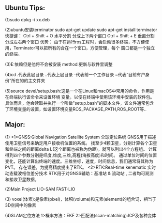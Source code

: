 ## Ubuntu Tips:
(1)sudo dpkg -i xx.deb

(2)ubuntu安装terminator
sudo apt-get update
sudo apt-get install terminator
快捷键：
Ctrl + Shift + O 水平分割 分成上下两个窗口
Ctrl + Shift + E 垂直分割 分成左右两个窗口
优势：
由于在运行ros工程时，会启动很多终端，不方便使用，Terminator可以把所有的合在一个窗口，方便管理，每个
窗口都是一个独立的终端。

(3)E:依赖但是他将不会被安装
method:更新与软件里调整

(4)cd
.代表此层目录
..代表上层目录
-代表前一个工作目录
~代表“目前有户身份”所在的的主文件夹

(5)source devel/setup.bash:这是一个在Linux和macOS中常用的命令，作用是在终端执行该命令来设置环境
变量，以便在终端中使用该环境中安装的软件包。
具体而言，他会读取并执行一个叫做"setup.bash"的脚本文件，该文件通常包含了环境变量的设置，如设置环境变量ROS_PACKAGE_PATH,ROS_ROOT等..

 

## Major:
(1)
<1>GNSS:Global Navigation Satellite System 全球定位系统
GNSS用于描述使用卫星信号来确定用户接收机位置的系统。
找至少4颗卫星，分别计算各个卫星和终端之间的距离delta L(这个距离也被称为伪距)，就可以列出4个方程组。
计算得到四个参数分别是经度,维度,三维,高程(海拔高度)和时间。
通过单位时间的位置变化，还能计算出终端的速度。三维坐标，速度，时间信息，我们通常将其称为PVT。
存在误差，为提高精度提出了RTK。
<2>RTK:Real-time kenematic 实时动态载波相位差分技术
RTK用于对GNSS辅助：基准站 & 流动站 , 二者均可观测和接收卫星数据。

(2)Main Project
LIO-SAM
FAST-LIO

(3)
voxel(体素):是像素(pixel)，体积(volume)和元素(element)的组合词，相当于3D空间中的像素

(4)SLAM定位方法
1>概率方法：EKF
2>匹配法(scan-matching):ICP及各种变体





























